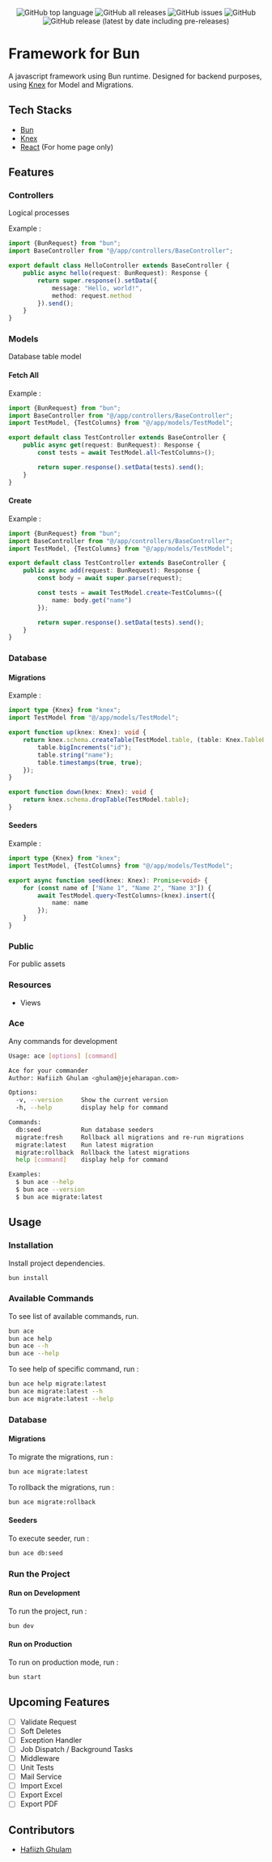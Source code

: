 <div align="center">

![GitHub top language](https://img.shields.io/github/languages/top/ghulje/tms-backend)
![GitHub all releases](https://img.shields.io/github/downloads/ghulje/tms-backend/total)
![GitHub issues](https://img.shields.io/github/issues/ghulje/tms-backend)
![GitHub](https://img.shields.io/github/license/ghulje/tms-backend)
![GitHub release (latest by date including pre-releases)](https://img.shields.io/github/v/release/ghulje/tms-backend?display_name=tag&include_prereleases)

</div>

# Framework for Bun
A javascript framework using Bun runtime.
Designed for backend purposes, using [Knex](https://knexjs.org) for Model and Migrations.

## Tech Stacks
- [Bun](https://bun.com)
- [Knex](https://knexjs.org)
- [React](https://react.dev) (For home page only)

## Features

### Controllers
Logical processes

Example :

```ts
import {BunRequest} from "bun";
import BaseController from "@/app/controllers/BaseController";

export default class HelloController extends BaseController {
    public async hello(request: BunRequest): Response {
        return super.response().setData({
            message: "Hello, world!",
            method: request.method
        }).send();
    }
}
```

### Models
Database table model

#### Fetch All
Example :

```ts
import {BunRequest} from "bun";
import BaseController from "@/app/controllers/BaseController";
import TestModel, {TestColumns} from "@/app/models/TestModel";

export default class TestController extends BaseController {
    public async get(request: BunRequest): Response {
        const tests = await TestModel.all<TestColumns>();

        return super.response().setData(tests).send();
    }
}
```

#### Create
Example :

```ts
import {BunRequest} from "bun";
import BaseController from "@/app/controllers/BaseController";
import TestModel, {TestColumns} from "@/app/models/TestModel";

export default class TestController extends BaseController {
    public async add(request: BunRequest): Response {
        const body = await super.parse(request);

        const tests = await TestModel.create<TestColumns>({
            name: body.get("name")
        });

        return super.response().setData(tests).send();
    }
}
```

### Database

#### Migrations
Example :

```ts
import type {Knex} from "knex";
import TestModel from "@/app/models/TestModel";

export function up(knex: Knex): void {
    return knex.schema.createTable(TestModel.table, (table: Knex.TableBuilder) => {
        table.bigIncrements("id");
        table.string("name");
        table.timestamps(true, true);
    });
}

export function down(knex: Knex): void {
    return knex.schema.dropTable(TestModel.table);
}
```

#### Seeders
Example :

```ts
import type {Knex} from "knex";
import TestModel, {TestColumns} from "@/app/models/TestModel";

export async function seed(knex: Knex): Promise<void> {
    for (const name of ["Name 1", "Name 2", "Name 3"]) {
        await TestModel.query<TestColumns>(knex).insert({
            name: name
        });
    }
}
```

### Public
For public assets

### Resources
- Views

### Ace
Any commands for development

```bash
Usage: ace [options] [command]

Ace for your commander
Author: Hafiizh Ghulam <ghulam@jejeharapan.com>

Options:
  -v, --version     Show the current version
  -h, --help        display help for command

Commands:
  db:seed           Run database seeders
  migrate:fresh     Rollback all migrations and re-run migrations
  migrate:latest    Run latest migration
  migrate:rollback  Rollback the latest migrations
  help [command]    display help for command

Examples:
  $ bun ace --help
  $ bun ace --version
  $ bun ace migrate:latest
```

## Usage

### Installation
Install project dependencies.

```bash
bun install
```

### Available Commands
To see list of available commands, run.

```bash
bun ace
bun ace help
bun ace --h
bun ace --help
```

To see help of specific command, run :

```bash
bun ace help migrate:latest
bun ace migrate:latest --h
bun ace migrate:latest --help
```

### Database

#### Migrations
To migrate the migrations, run :

```bash
bun ace migrate:latest
```

To rollback the migrations, run :

```bash
bun ace migrate:rollback
```

#### Seeders
To execute seeder, run :

```bash
bun ace db:seed
```

### Run the Project

#### Run on Development
To run the project, run :

```bash
bun dev
```

#### Run on Production
To run on production mode, run :

```bash
bun start
```

## Upcoming Features
- [ ] Validate Request
- [ ] Soft Deletes
- [ ] Exception Handler
- [ ] Job Dispatch / Background Tasks
- [ ] Middleware
- [ ] Unit Tests
- [ ] Mail Service
- [ ] Import Excel
- [ ] Export Excel
- [ ] Export PDF

## Contributors
- [Hafiizh Ghulam](mailto:ghulam@jejeharapan.com)